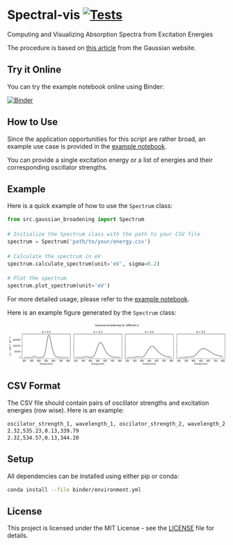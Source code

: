 # Spectral-vis [![Tests](https://github.com/tobias-fritz/Spectral-vis/actions/workflows/python-package-conda.yml/badge.svg)](https://github.com/tobias-fritz/Spectral-vis/actions/workflows/python-package-conda.yml)

Computing and Visualizing Absorption Spectra from Excitation Energies

The procedure is based on [this article](http://gaussian.com/uvvisplot/) from the Gaussian website.

## Try it Online

You can try the example notebook online using Binder:

[![Binder](https://mybinder.org/badge_logo.svg)](https://mybinder.org/v2/gh/tobias-fritz/Spectral-vis/HEAD)


## How to Use

Since the application opportunities for this script are rather broad, an example use case is provided in the [example notebook](./example/example.ipynb).

You can provide a single excitation energy or a list of energies and their corresponding oscillator strengths.

## Example

Here is a quick example of how to use the `Spectrum` class:

```python
from src.gaussian_broadening import Spectrum

# Initialize the Spectrum class with the path to your CSV file
spectrum = Spectrum('path/to/your/energy.csv')

# Calculate the spectrum in eV
spectrum.calculate_spectrum(unit='eV', sigma=0.2)

# Plot the spectrum
spectrum.plot_spectrum(unit='eV')
```

For more detailed usage, please refer to the [example notebook](./example/example.ipynb).

Here is an example figure generated by the `Spectrum` class:

![Example Figure](./example/example_figure.png)

## CSV Format

The CSV file should contain pairs of oscillator strengths and excitation energies (row wise). Here is an example:

```csv
oscilator_strength_1, wavelength_1, oscilator_strength_2, wavelength_2
2.32,535.23,0.13,339.79 
2.32,534.57,0.13,344.20 
```

## Setup

All dependencies can be installed using either pip or conda:

```sh
conda install --file binder/environment.yml
```

## License

This project is licensed under the MIT License - see the [LICENSE](./LICENSE) file for details.

